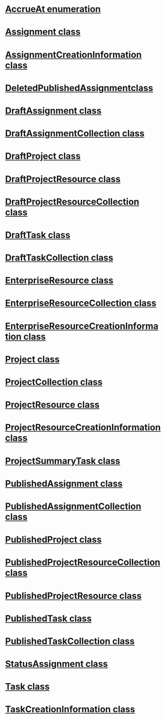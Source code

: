 # [AccrueAt enumeration](AccrueAt.md)
# [Assignment class](Assignment.md)
# [AssignmentCreationInformation class](AssignmentCreationInformation.md)

# [DeletedPublishedAssignmentclass](DeletedPublishedAssignment.md)
# [DraftAssignment class](DraftAssignment.md)
# [DraftAssignmentCollection class](DraftAssignmentCollection.md)
# [DraftProject class](DraftProject.md)
# [DraftProjectResource class](DraftProjectResource.md)
# [DraftProjectResourceCollection class](DraftProjectResourceCollection.md)
# [DraftTask class](DraftTask.md)
# [DraftTaskCollection class](DraftTaskCollection.md)

# [EnterpriseResource class](EnterpriseResource.md)
# [EnterpriseResourceCollection class](EnterpriseResourceCollection.md)
# [EnterpriseResourceCreationInformation class](EnterpriseResourceCreationInformation.md)

# [Project class](Project.md)
# [ProjectCollection class](ProjectCollection.md)
# [ProjectResource class](ProjectResource.md)
# [ProjectResourceCreationInformation class](ProjectResourceCreationInformation.md)
# [ProjectSummaryTask class](ProjectSummaryTask.md)

# [PublishedAssignment class](PublishedAssignment.md)
# [PublishedAssignmentCollection class](PublishedAssignmentCollection.md)
# [PublishedProject class](PublishedProject.md)
# [PublishedProjectResourceCollection class](PublishedProjectResourceCollection.md)
# [PublishedProjectResource class](PublishedProjectResource.md)
# [PublishedTask class](PublishedTask.md)
# [PublishedTaskCollection class](PublishedTaskCollection.md)

# [StatusAssignment class](StatusAssignment.md)

# [Task class](Task.md)
# [TaskCreationInformation class](TaskCreationInformation.md)








 